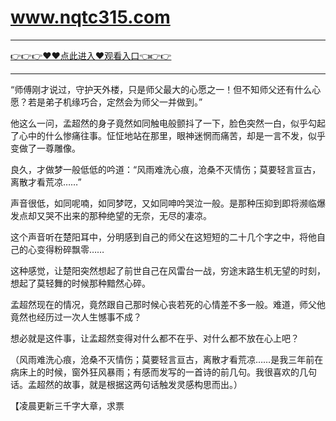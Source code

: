 # www.nqtc315.com

<hr/> <a href="https://github.com/nemmp/jaok/issues/2">👉👉👉♥♥点此进入♥观看入口👈👉👉</a><hr/>
“师傅刚才说过，守护天外楼，只是师父最大的心愿之一！但不知师父还有什么心愿？若是弟子机缘巧合，定然会为师父一并做到。”

他这么一问，孟超然的身子竟然如同触电般颤抖了一下，脸色突然一白，似乎勾起了心中的什么惨痛往事。怔怔地站在那里，眼神迷惘而痛苦，却是一言不发，似乎变做了一尊雕像。

良久，才做梦一般低低的吟道：“风雨难洗心痕，沧桑不灭情伤；莫要轻言亘古，离散才看荒凉……”

声音很低，如同呢喃，如同梦呓，又如同呻吟哭泣一般。是那种压抑到即将濒临爆发点却又哭不出来的那种绝望的无奈，无尽的凄凉。

这个声音听在楚阳耳中，分明感到自己的师父在这短短的二十几个字之中，将他自己的心变得粉碎飘零……

这种感觉，让楚阳突然想起了前世自己在风雷台一战，穷途末路生机无望的时刻，想起了莫轻舞的时候那种黯然心碎。

孟超然现在的情况，竟然跟自己那时候心丧若死的心情差不多一般。难道，师父他竟然也经历过一次人生憾事不成？

想必就是这件事，让孟超然变得对什么都不在乎、对什么都不放在心上吧？

（风雨难洗心痕，沧桑不灭情伤；莫要轻言亘古，离散才看荒凉……是我三年前在病床上的时候，窗外狂风暴雨；有感而发写的一首诗的前几句。我很喜欢的几句话。孟超然的故事，就是根据这两句话触发灵感构思而出。）

【凌晨更新三千字大章，求票
